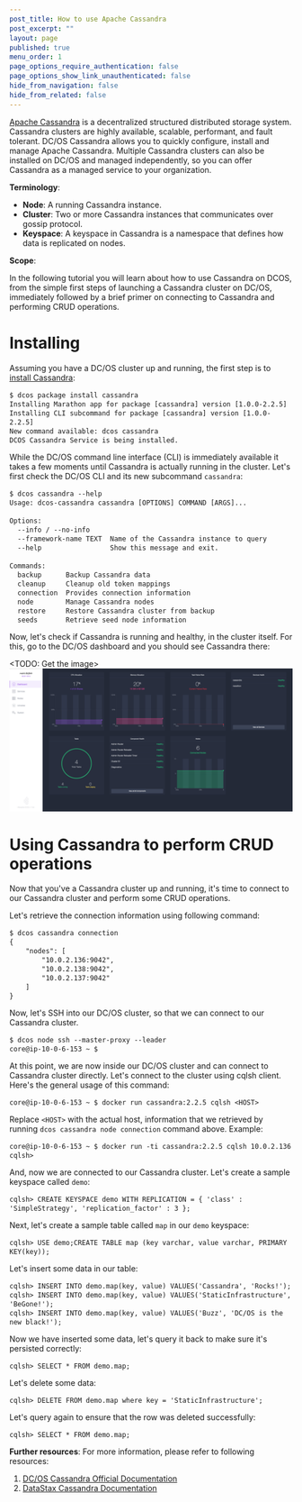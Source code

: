 ```yaml
---
post_title: How to use Apache Cassandra
post_excerpt: ""
layout: page
published: true
menu_order: 1
page_options_require_authentication: false
page_options_show_link_unauthenticated: false
hide_from_navigation: false
hide_from_related: false
---
```


[Apache Cassandra](https://cassandra.apache.org/) is a decentralized structured distributed storage system. Cassandra clusters are highly available, scalable, performant, and fault tolerant. DC/OS Cassandra allows you to quickly configure, install and manage Apache Cassandra. Multiple Cassandra clusters can also be installed on DC/OS and managed independently, so you can offer Cassandra as a managed service to your organization.

**Terminology**:

- **Node**: A running Cassandra instance.
- **Cluster**: Two or more Cassandra instances that communicates over gossip protocol.
- **Keyspace**: A keyspace in Cassandra is a namespace that defines how data is replicated on nodes.

**Scope**:

In the following tutorial you will learn about how to use Cassandra on DCOS, from the simple first steps of launching a Cassandra cluster on DC/OS, immediately followed by a brief primer on connecting to Cassandra and performing CRUD operations.

# Installing

Assuming you have a DC/OS cluster up and running, the first step is to [install Cassandra](https://docs.mesosphere.com/manage-service/cassandra/):

    $ dcos package install cassandra
    Installing Marathon app for package [cassandra] version [1.0.0-2.2.5]
    Installing CLI subcommand for package [cassandra] version [1.0.0-2.2.5]
    New command available: dcos cassandra
    DCOS Cassandra Service is being installed.

While the DC/OS command line interface (CLI) is immediately available it takes a few moments until Cassandra is actually running in the cluster. Let's first check the DC/OS CLI and its new subcommand `cassandra`:

    $ dcos cassandra --help
    Usage: dcos-cassandra cassandra [OPTIONS] COMMAND [ARGS]...
    
    Options:
      --info / --no-info
      --framework-name TEXT  Name of the Cassandra instance to query
      --help                 Show this message and exit.
    
    Commands:
      backup      Backup Cassandra data
      cleanup     Cleanup old token mappings
      connection  Provides connection information
      node        Manage Cassandra nodes
      restore     Restore Cassandra cluster from backup
      seeds       Retrieve seed node information

Now, let's check if Cassandra is running and healthy, in the cluster itself. For this, go to the DC/OS dashboard and you should see Cassandra there:

<TODO: Get the image>
![Cassandra in the dashboard](img/cassandra-dashboard.png)

# Using Cassandra to perform CRUD operations

Now that you've a Cassandra cluster up and running, it's time to connect to our Cassandra cluster and perform some CRUD operations. 

Let's retrieve the connection information using following command:

    $ dcos cassandra connection
    {
        "nodes": [
            "10.0.2.136:9042",
            "10.0.2.138:9042",
            "10.0.2.137:9042"
        ]
    }

Now, let's SSH into our DC/OS cluster, so that we can connect to our Cassandra cluster.

    $ dcos node ssh --master-proxy --leader
    core@ip-10-0-6-153 ~ $ 

At this point, we are now inside our DC/OS cluster and can connect to Cassandra cluster directly. Let's connect to the cluster using cqlsh client. Here's the general usage of this command:

    core@ip-10-0-6-153 ~ $ docker run cassandra:2.2.5 cqlsh <HOST>
    
Replace `<HOST>` with the actual host, information that we retrieved by running `dcos cassandra node connection` command above. Example:

    core@ip-10-0-6-153 ~ $ docker run -ti cassandra:2.2.5 cqlsh 10.0.2.136
    cqlsh>
    
And, now we are connected to our Cassandra cluster. Let's create a sample keyspace called `demo`:

    cqlsh> CREATE KEYSPACE demo WITH REPLICATION = { 'class' : 'SimpleStrategy', 'replication_factor' : 3 };
    
Next, let's create a sample table called `map` in our `demo` keyspace:

    cqlsh> USE demo;CREATE TABLE map (key varchar, value varchar, PRIMARY KEY(key));
    
Let's insert some data in our table:

    cqlsh> INSERT INTO demo.map(key, value) VALUES('Cassandra', 'Rocks!');
    cqlsh> INSERT INTO demo.map(key, value) VALUES('StaticInfrastructure', 'BeGone!');
    cqlsh> INSERT INTO demo.map(key, value) VALUES('Buzz', 'DC/OS is the new black!');
    
Now we have inserted some data, let's query it back to make sure it's persisted correctly:

    cqlsh> SELECT * FROM demo.map;
    
Let's delete some data:

    cqlsh> DELETE FROM demo.map where key = 'StaticInfrastructure';
    
Let's query again to ensure that the row was deleted successfully:

    cqlsh> SELECT * FROM demo.map;
    
**Further resources**:
For more information, please refer to following resources:

1. [DC/OS Cassandra Official Documentation](https://docs.mesosphere.com/usage/services/cassandra/)
2. [DataStax Cassandra Documentation](http://docs.datastax.com)
